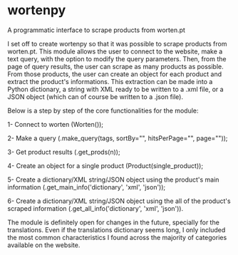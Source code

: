 # wortenpy
A programmatic interface to scrape products from worten.pt

I set off to create wortenpy so that it was possible to scrape products from worten.pt. This module allows the user to connect to the website, make a text query, with the option to modify the query parameters.
Then, from the page of query results, the user can scrape as many products as possible.
From those products, the user can create an object for each product and extract the product's informations. 
This extraction can be made into a Python dictionary, a string with XML ready to be written to a .xml file, or a JSON object (which can of course be written to a .json file).

Below is a step by step of the core functionalities for the module:

1- Connect to worten (Worten());

2- Make a query (.make_query(tags, sortBy="", hitsPerPage="", page=""));

3- Get product results (.get_prods(n));

4- Create an object for a single product (Product(single_product));

5- Create a dictionary/XML string/JSON object using the product's main information (.get_main_info('dictionary', 'xml', 'json'));

6- Create a dictionary/XML string/JSON object using the all of the product's scraped information (.get_all_info('dictionary', 'xml', 'json')).
	
	
The module is definitely open for changes in the future, specially for the translations. Even if the translations dictionary seems long, I only included the most common characteristics I found across the majority of categories available on the website.
